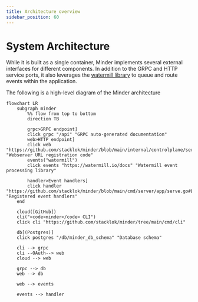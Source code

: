 ```yaml
---
title: Architecture overview
sidebar_position: 60
---
```


# System Architecture

While it is built as a single container, Minder implements several external
interfaces for different components. In addition to the GRPC and HTTP service
ports, it also leverages the [watermill library](https://watermill.io) to queue
and route events within the application.

The following is a high-level diagram of the Minder architecture

```mermaid
flowchart LR
    subgraph minder
        %% flow from top to bottom
        direction TB

        grpc>GRPC endpoint]
        click grpc "/api" "GRPC auto-generated documentation"
        web>HTTP endpoint]
        click web "https://github.com/stacklok/minder/blob/main/internal/controlplane/server.go#L210" "Webserver URL registration code"
        events("watermill")
        click events "https://watermill.io/docs" "Watermill event processing library"

        handler>Event handlers]
        click handler "https://github.com/stacklok/minder/blob/main/cmd/server/app/serve.go#L69" "Registered event handlers"
    end

    cloud([GitHub])
    cli("<code>minder</code> CLI")
    click cli "https://github.com/stacklok/minder/tree/main/cmd/cli"

    db[(Postgres)]
    click postgres "/db/minder_db_schema" "Database schema"

    cli --> grpc
    cli --OAuth--> web
    cloud --> web

    grpc --> db
    web --> db

    web --> events

    events --> handler
```
